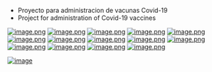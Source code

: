 - Proyecto para administracion de vacunas Covid-19
- Project for administration of Covid-19 vaccines

[![image.png](https://i.postimg.cc/rFSXL5ZL/image.png)](https://postimg.cc/7fYQ3JyB)
[![image.png](https://i.postimg.cc/B6dyrvx6/image.png)](https://postimg.cc/tZN2PpvQ)
[![image.png](https://i.postimg.cc/Ls5bhPD5/image.png)](https://postimg.cc/3yMBcdPQ)
[![image.png](https://i.postimg.cc/SR6ZHfST/image.png)](https://postimg.cc/fSbj9X0m)
[![image.png](https://i.postimg.cc/mksj31YQ/image.png)](https://postimg.cc/xJ6LnCFC)
[![image.png](https://i.postimg.cc/HsT3V5sm/image.png)](https://postimg.cc/HjPbNryv)
[![image.png](https://i.postimg.cc/x14Px4Gj/image.png)](https://postimg.cc/Wd0rtSfx)
[![image.png](https://i.postimg.cc/9FXtWhJF/image.png)](https://postimg.cc/xq7bRBwW)
[![image.png](https://i.postimg.cc/j5rPB0DT/image.png)](https://postimg.cc/gwNx67yt)
[![image.png](https://i.postimg.cc/501QnBrN/image.png)](https://postimg.cc/GB7ppyrZ)
[![image.png](https://i.postimg.cc/wM4tqSj7/image.png)](https://postimg.cc/7J7PXt7k)
[![image.png](https://i.postimg.cc/tCf1LQcc/image.png)](https://postimg.cc/6yr5vStV)
[![image.png](https://i.postimg.cc/g0bx2ymq/image.png)](https://postimg.cc/k2wJjbVB)
[![image.png](https://i.postimg.cc/NMpFDWTp/image.png)](https://postimg.cc/XGBn71sC)


<a href='https://postimg.cc/XGBn71sC' target='_blank'><img src='https://i.postimg.cc/XGBn71sC/image.png' border='0' alt='image'/></a>
